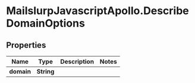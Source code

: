 # MailslurpJavascriptApollo.DescribeDomainOptions

## Properties

Name | Type | Description | Notes
------------ | ------------- | ------------- | -------------
**domain** | **String** |  | 


